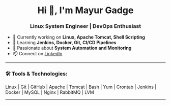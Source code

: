 <h1 align="center">Hi 👋, I'm Mayur Gadge</h1>
<h3 align="center">Linux System Engineer | DevOps Enthusiast</h3>

- 🔧 Currently working on **Linux, Apache Tomcat, Shell Scripting**
- 🌱 Learning **Jenkins, Docker, Git, CI/CD Pipelines**
- 🚀 Passionate about **System Automation and Monitoring**
- 📫 Connect on [LinkedIn](https://www.linkedin.com/in/mayurgadge)

---

### 🛠️ Tools & Technologies:
Linux | Git | GitHub | Apache | Tomcat | Bash | Yum | Crontab | Jenkins | Docker | MySQL | Nginx | RabbitMQ | LVM

---
